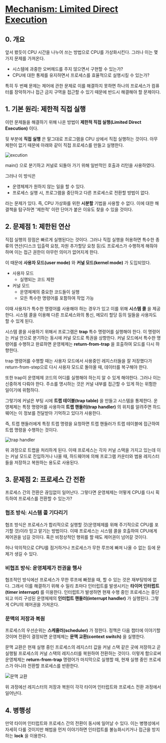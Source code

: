 # [Mechanism: Limited Direct Execution](https://www.notion.so/Operating-Systems-9a584bef7b884f1ea3dcb7a3d83d4e80)

## 0. 개요

앞서 봤듯이 CPU 시간을 나누어 쓰는 방법으로 CPU를 가상화시킨다. 그러나 이는 몇 가지 문제를 가져온다.

- 시스템에 과중한 오버헤드를 주지 않으면서 구현할 수 있는가?
- CPU에 대한 통제를 유지하면서 프로세스를 효율적으로 실행시킬 수 있는가?

특히 두 번째 문제는 제어에 관한 문제로 이를 해결하지 못하면 하나의 프로세스가 컴퓨터를 장악하거나 접근 금지 구역을 접근할 수 있기 때문에 반드시 해결해야 할 문제이다.

## 1. 기본 원리: 제한적 직접 실행

이런 문제들을 해결하기 위해 나온 방법이 **제한적 직접 실행(Limited Direct Execution)** 이다. 

뒷 부분에 **직접 실행** 은 말그대로 프로그램을 CPU 상에서 직접 실행하는 것이다. 아무 제한이 없기 때문에 아래와 같이 직접 프로세스를 만들고 실행한다.

![excution](img/excution.png)

main() 으로 분기하고 커널로 되돌아 가기 위해 일반적인 호출과 리턴을 사용하였다. 

그러나 이 방식은 

- 운영체제가 원하지 않는 일을 할 수 있다.
- 프로세스 실행 시, 프로그램을 중단하고 다른 프로세스로 전환할 방법이 없다.

라는 문제가 있다. 즉, CPU 가상화를 위한 **시분할** 기법을 사용할 수 없다. 이에 대한 해결책을 탐구하면 '제한적' 이란 단어가 붙은 이유도 찾을 수 있을 것이다.

## 2. 문제점 1: 제한된 연산

직접 실행의 장점은 빠르게 실행된다는 것이다. 그러나 직접 실행을 허용하면 특수한 종류의 연산(디스크 입출력 요청, 자원 추가할당 요청 등)도 프로세스가 수행하게 해줘야하며 이는 접근 권한이 아무런 의미가 없어지게 한다.

이 때문에 **사용자 모드(user mode)** 와 **커널 모드(kernel mode)** 가 도입되었다. 

- 사용자 모드
	- 실행되는 코드 제한
- 커널 모드
	- 운영체제의 중요한 코드들이 실행
	- 모든 특수한 명령어를 포함하여 작업 가능

이때 사용자가 특수한 명령어를 사용해야 하는 경우가 있고 이를 위해 **시스템 콜** 을 제공한다. 시스템 콜을 이용해 다른 프로세스와의 통신, 메모리 할당 등의 일들을 사용자도 할 수 있게 된다.

시스템 콜을 사용하기 위해서 프로그램은 **trap** 특수 명령어를 실행해야 한다. 이 명령어는 커널 안으로 분기하는 동시에 커널 모드로 특권을 상향한다. 커널 모드에서 특수한 명령어를 수행하고 완료하면 운영체제는 **return-from-trap** 을 호출하여 모드를 다시 하향한다.

trap 명령어를 수행할 때는 사용자 모드에서 사용중인 레지스터들을 잘 저장했다가 return-from-step으로 다시 사용자 모드로 돌아올 때, 데이터를 복구해야 한다.

또한 trap이 운영체제 코드의 어디를 실행해야 하는지 알 수 있게 해야한다. 그러나 이는 신중하게 다뤄야 한다. 주소를 명시하는 것은 커널 내부를 접근할 수 있게 하는 위험한 일이기에 위험하다.

그렇기에 커널은 부팅 시에 **트랩 테이블(trap table)** 을 만들고 시스템을 통제한다. 운영체제는 특정 명령어를 사용하여 **트랩 핸들러(trap handler)** 의 위치를 알려주면 하드웨어는 이 정보를 전달받아 기억하고 있다가 사용한다. 

즉, 트랩 핸들러에게 특정 트랩 명령을 요청하면 트랩 핸들러가 트랩 테이블에 접근하여 트랩 명령을 수행하는 것이다. 

![trap handler](img/trap_handler.png)

위 과정으로 트랩을 처리하게 된다. 이때 프로세스는 각자 커널 스택을 가지고 있는데 이는 커널 모드로 진입하거나 나올 때, 하드웨어에 의해 프로그램 카운터와 범용 레지스터들을 저장하고 복원하는 용도로 사용된다.

## 3. 문제점 2: 프로세스 간 전환

프로세스 간의 전환은 끊임없이 일어난다. 그렇다면 운영체제는 어떻게 CPU를 다시 획득하여 프로세스를 전환할 수 있는가?

### 협조 방식: 시스템 콜 기다리기

협조 방식은 프로세스가 합리적으로 실행할 것(운영체제를 위해 주기적으로 CPU를 포기할 것)이라 믿고 맡기는 방법이다. 이때 프로세스는 시스템 콜을 호출하여 CPU에게 제어권을 넘길 것이다. 혹은 비정상적인 행위를 할 때도 제어권이 넘어갈 것이다.

허나 악의적으로 CPU를 점거하거나 프로세스가 무한 루프에 빠져 나올 수 없는 등에 문제가 생길 수 있다.

### 비협조 방식: 운영체제가 전권을 행사

협조적인 방식에선 프로세스가 무한 루프에 빠졌을 때, 할 수 있는 것은 재부팅밖에 없다. 그래서 이를 해결하기 위해 수 밀리 초마다 인터럽트를 발생시키는 **타이머 인터럽트(timer interrupt)** 를 이용한다. 인터럽트가 발생하면 현재 수행 중인 프로세스는 중단되고 미리 구성된 운영체제의 **인터럽트 핸들러(interrupt handler)** 가 실행된다. 그렇게 CPU의 제어권을 가져온다.

### 문맥의 저장과 복원

프로세스의 우선순위는 **스케줄러(scheduler)** 가 정한다. 정책은 다음 챕터에 이야기할 것이며 전환이 결정되면 운영체제는 **문맥 교환(context switch)** 을 실행한다.

문맥 교환은 현재 실행 중인 프로세스의 레지스터 값을 커널 스택 같은 곳에 저장하고 곧 실행될 프로세스의 커널 스택의 레지스터를 복원하여 전환하는 것이다. 이렇게 함으로써 운영체제는 **return-from-trap** 명령어가 마지막으로 실행할 때, 현재 실행 중인 프로세스가 아니라 전환할 프로세스를 반환한다.

![문맥 교환](img/context_switch.png)

위 과정에선 레지스터의 저장과 복원이 각각 타이머 인터럽트와 프로세스 전환 과정에서 일어난다. 

## 4. 병행성

만약 타이머 인터럽트와 프로세스 간의 전환이 동시에 일어날 수 있다. 이는 병행성에서 자세히 다룰 것이지만 해법을 먼저 이야기하면 인터럽트를 불능화시키거나 접근을 방지하는 **lock** 을 이용한다.